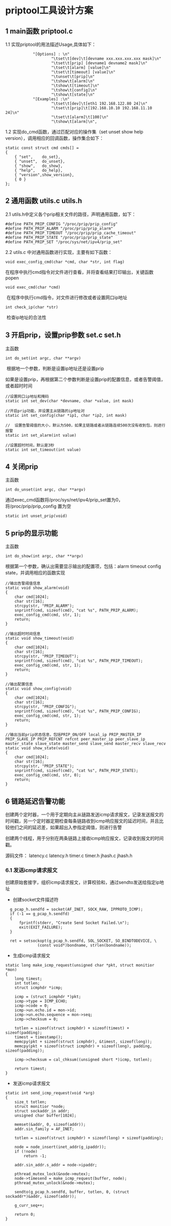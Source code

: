 # 							priptool工具设计方案

## 1 main函数 priptool.c

1.1 实现priptool的用法描述Usage,具体如下：

```
            "[Options] : \n"
                    "\tset\t[dev]\t[devname xxx.xxx.xxx.xxx mask]\n"
                    "\tset\t[prip] [devname1 devname2 mask]\n"
                    "\tset\t[alarm] [value]\n"
                    "\tset\t[timeout] [value]\n"
                    "\tunset\t[prip]\n"
                    "\tshow\t[alarm]\n"
                    "\tshow\t[timeout]\n"
                    "\tshow\t[config]\n"
                    "\tshow\t[state]\n"
            "[Examples] :\n"
                    "\tset\t[dev]\t[eth1 192.168.122.80 24]\n"
                    "\tset\t[prip]\t[192.168.10.10 192.168.11.10 24]\n"
                    "\tset\t[alarm]\t[100]\n"
                    "\tshow\t[alarm]\n",

```

1.2  实现do_cmd函数，通过匹配对应的操作集（set unset show help version），调用相应的回调函数，操作集合如下：

```
static const struct cmd cmds[] =
{
    { "set",    do_set},
    { "unset",  do_unset},
    { "show",   do_show},
    { "help",   do_help},
    { "version",show_version},
    { 0 }
};

```



## 2 通用函数 utils.c utils.h

2.1 utils.h中定义各个prip相关文件的路径，声明通用函数，如下：

```
#define PATH_PRIP_CONFIG "/proc/prip/prip_config"
#define PATH_PRIP_ALARM "/proc/prip/prip_alarm"
#define PATH_PRIP_TIMEOUT "/proc/prip/prip_cache_timeout"
#define PATH_PRIP_STATE "/proc/prip/prip_state"
#define PATH_PRIP_SET "/proc/sys/net/ipv4/prip_set"

```

2.2 utils.c 中对通用函数进行实现，主要有如下函数：

```
void exec_config_cmd(char *cmd, char *str, int flag)
```

​	在程序中执行cmd指令对文件进行查看，并将查看结果打印输出，关键函数popen



```
void exec_cmd(char *cmd)
```

​	在程序中执行cmd指令，对文件进行修改或者设置网口ip地址



```
int check_ip(char *str)
```

​	检查ip地址的合法性



## 3 开启prip，设置prip参数 set.c set.h

主函数

```
int do_set(int argc, char **argv)
```

​	根据地一个参数，判断是设置ip地址还是设置prip

​	如果是设置prip，再根据第二个参数判断是设置prip的配置信息，或者告警阈值，或者超时时间



```
//设置网口ip地址和掩码
static int set_dev(char *devname, char *value, int mask)
```



```
//开启prip功能，并设置主从链路的ip地址对
static int set_config(char *ip1, char *ip2, int mask)
```



```
//	设置告警阈值的大小，默认为500，如果主链路或者从链路连续500次没有收到包，则进行报警
static int set_alarm(int value)
```



```
//设置超时时间，默认是3秒
static int set_timeout(int value)
```



## 4 关闭prip

主函数

```
int do_unset(int argc, char **argv)
```

通过exec_cmd函数将/proc/sys/net/ipv4/prip_set置为0，将/proc/prip/prip_config 置为空

```
static int unset_prip(void)
```



## 5 prip的显示功能

主函数

```
int do_show(int argc, char **argv)
```

根据第一个参数，确认出需要显示输出的配置项，包括：alarm timeout config state，并调用相应的函数实现

```
//输出告警阈值信息
static void show_alarm(void)
{
    char cmd[1024];
    char str[16];
    strcpy(str, "PRIP_ALARM"); 
    snprintf(cmd, sizeof(cmd), "cat %s", PATH_PRIP_ALARM);
    exec_config_cmd(cmd, str, 1);
    return;
}
```



```
//输出超时时间信息
static void show_timeout(void)
{
    char cmd[1024];
    char str[16];
    strcpy(str, "PRIP_TIMEOUT");
    snprintf(cmd, sizeof(cmd), "cat %s", PATH_PRIP_TIMEOUT);
    exec_config_cmd(cmd, str, 1);
    return;
}
```





```
//输出配置信息
static void show_config(void)
{
    char cmd[1024];
    char str[16];
    strcpy(str, "PRIP_CONFIG");
    snprintf(cmd, sizeof(cmd), "cat %s", PATH_PRIP_CONFIG);
    exec_config_cmd(cmd, str, 1);
    return;
}
```





```
//输出当前prip状态信息，包括PRIP_ON/OFF local_ip PRIP_MASTER_IP PRIP_SLAVE_IP PRIP_REFCNT refcnt peer_master_ip peer_slave_ip master_state slave_state master_send slave_send master_recv slave_recv
static void show_state(void)
{
    char cmd[1024];
    char str[16];
    strcpy(str, "PRIP_STATE");
    snprintf(cmd, sizeof(cmd), "cat %s", PATH_PRIP_STATE);
    exec_config_cmd(cmd, str, 0);
    return;
}
```



## 6 链路延迟告警功能

创建两个定时器，一个用于定期向主从链路发送icmp请求报文，记录发送报文的时间戳，另一个定时器定期检查每条链路收到icmp响应报文的延迟时间，并且比较他们之间的延迟差，如果超出入参指定阈值，则进行告警

创建两个线程，用于分别在两条链路上接收icmp响应报文，记录收到报文的时间戳。

源码文件： latency.c latency.h timer.c timer.h jhash.c jhash.h 



### 6.1 发送icmp请求报文

创建原始套接字，组织icmp请求报文，计算校验和，通过sendto发送给指定ip地址

-  创建socket文件描述符

  ```
  	g_pcap_h.sendfd = socket(AF_INET, SOCK_RAW, IPPROTO_ICMP);
  	if (-1 == g_pcap_h.sendfd)
  	{
  		fprintf(stderr, "Create Send Socket Failed.\n");
  		exit(EXIT_FAILURE);
  	}
  
  	ret = setsockopt(g_pcap_h.sendfd, SOL_SOCKET, SO_BINDTODEVICE, \
  				(const void*)bondname, strlen(bondname));
  ```

- 生成icmp请求报文

```
static long make_icmp_request(unsigned char *pkt, struct monitior *mon)
{
	long timest;
	int totlen;
    struct icmphdr *icmp;

    icmp = (struct icmphdr *)pkt;
    icmp->type = ICMP_ECHO;
    icmp->code = 0;
    icmp->un.echo.id = mon->id;
    icmp->un.echo.sequence = mon->seq;
    icmp->checksum = 0;

    totlen = sizeof(struct icmphdr) + sizeof(timest) + sizeof(padding);
	timest = timestamp();
    memcpy(pkt + sizeof(struct icmphdr), &timest, sizeof(long));
	memcpy(pkt + sizeof(struct icmphdr) + sizeof(long), padding, sizeof(padding));

    icmp->checksum = cal_chksum((unsigned short *)icmp, totlen);

	return timest;
}
```



- 发送icmp请求报文

```
static int send_icmp_request(void *arg)
{
	size_t totlen;
	struct monitior *node;
	struct sockaddr_in addr;
	unsigned char buffer[1024];

	memset(&addr, 0, sizeof(addr));
	addr.sin_family = AF_INET;

	totlen = sizeof(struct icmphdr) + sizeof(long) + sizeof(padding);

	node = node_insert(inet_addr(g_ipaddr));
	if (!node)
		return -1;

	addr.sin_addr.s_addr = node->ipaddr;

	pthread_mutex_lock(&node->mutex);
	node->timesend = make_icmp_request(buffer, node);
	pthread_mutex_unlock(&node->mutex);

	sendto(g_pcap_h.sendfd, buffer, totlen, 0, (struct sockaddr*)&addr, sizeof(addr));

	g_curr_seq++;

	return 0;
}
```

